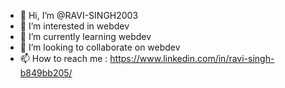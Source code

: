 - 👋 Hi, I’m @RAVI-SINGH2003
- 👀 I’m interested in webdev
- 🌱 I’m currently learning webdev
- 💞️ I’m looking to collaborate on webdev
- 📫 How to reach me : https://www.linkedin.com/in/ravi-singh-b849bb205/

<!---
RAVI-SINGH2003/RAVI-SINGH2003 is a ✨ special ✨ repository because its `README.md` (this file) appears on your GitHub profile.
You can click the Preview link to take a look at your changes.
--->
